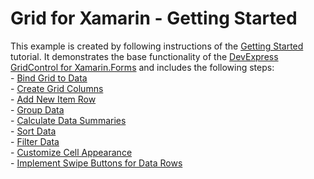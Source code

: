 # Grid for Xamarin - Getting Started


<p>This example is created by following instructions of the <a href="https://documentation.devexpress.com/#Xamarin/CustomDocument12265">Getting Started</a> tutorial. It demonstrates the base functionality of the <a href="https://documentation.devexpress.com/#Xamarin/CustomDocument12264">DevExpress GridControl for Xamarin.Forms</a> and includes the following steps:<br />- <a href="https://documentation.devexpress.com/#Xamarin/CustomDocument12266">Bind Grid to Data</a><br />- <a href="https://documentation.devexpress.com/#Xamarin/CustomDocument12267">Create Grid Columns</a> <br />- <a href="https://documentation.devexpress.com/#Xamarin/CustomDocument12268">Add New Item Row</a><br />- <a href="https://documentation.devexpress.com/#Xamarin/CustomDocument12269">Group Data</a><br />- <a href="https://documentation.devexpress.com/#Xamarin/CustomDocument12270">Calculate Data Summaries</a><br />- <a href="https://documentation.devexpress.com/#Xamarin/CustomDocument12271">Sort Data</a><br />- <a href="https://documentation.devexpress.com/#Xamarin/CustomDocument12272">Filter Data</a><br />- <a href="https://documentation.devexpress.com/#Xamarin/CustomDocument12277">Customize Cell Appearance</a><br />- <a href="https://documentation.devexpress.com/#Xamarin/CustomDocument12278">Implement Swipe Buttons for Data Rows</a></p>

<br/>


